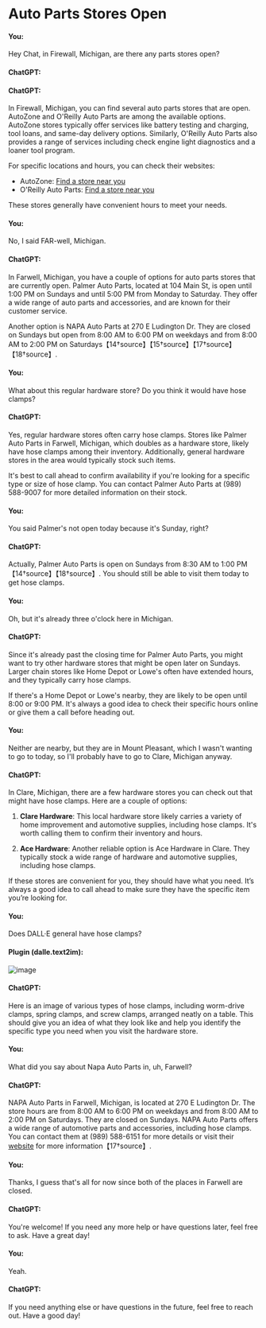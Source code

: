 # Auto Parts Stores Open

#### You:
Hey Chat, in Firewall, Michigan, are there any parts stores open?

#### ChatGPT:


#### ChatGPT:
In Firewall, Michigan, you can find several auto parts stores that are open. AutoZone and O'Reilly Auto Parts are among the available options. AutoZone stores typically offer services like battery testing and charging, tool loans, and same-day delivery options. Similarly, O'Reilly Auto Parts also provides a range of services including check engine light diagnostics and a loaner tool program.

For specific locations and hours, you can check their websites:

- AutoZone: [Find a store near you](https://www.autozone.com/locations/)
- O'Reilly Auto Parts: [Find a store near you](https://www.oreillyauto.com/locations/)

These stores generally have convenient hours to meet your needs.


#### You:
No, I said FAR-well, Michigan.

#### ChatGPT:
In Farwell, Michigan, you have a couple of options for auto parts stores that are currently open. Palmer Auto Parts, located at 104 Main St, is open until 1:00 PM on Sundays and until 5:00 PM from Monday to Saturday. They offer a wide range of auto parts and accessories, and are known for their customer service.

Another option is NAPA Auto Parts at 270 E Ludington Dr. They are closed on Sundays but open from 8:00 AM to 6:00 PM on weekdays and from 8:00 AM to 2:00 PM on Saturdays【14†source】【15†source】【17†source】【18†source】.


#### You:
What about this regular hardware store? Do you think it would have hose clamps?

#### ChatGPT:
Yes, regular hardware stores often carry hose clamps. Stores like Palmer Auto Parts in Farwell, Michigan, which doubles as a hardware store, likely have hose clamps among their inventory. Additionally, general hardware stores in the area would typically stock such items.

It's best to call ahead to confirm availability if you're looking for a specific type or size of hose clamp. You can contact Palmer Auto Parts at (989) 588-9007 for more detailed information on their stock.


#### You:
You said Palmer's not open today because it's Sunday, right?

#### ChatGPT:
Actually, Palmer Auto Parts is open on Sundays from 8:30 AM to 1:00 PM【14†source】【18†source】. You should still be able to visit them today to get hose clamps.


#### You:
Oh, but it's already three o'clock here in Michigan.

#### ChatGPT:
Since it's already past the closing time for Palmer Auto Parts, you might want to try other hardware stores that might be open later on Sundays. Larger chain stores like Home Depot or Lowe's often have extended hours, and they typically carry hose clamps.

If there's a Home Depot or Lowe's nearby, they are likely to be open until 8:00 or 9:00 PM. It's always a good idea to check their specific hours online or give them a call before heading out.


#### You:
Neither are nearby, but they are in Mount Pleasant, which I wasn't wanting to go to today, so I'll probably have to go to Clare, Michigan anyway.

#### ChatGPT:
In Clare, Michigan, there are a few hardware stores you can check out that might have hose clamps. Here are a couple of options:

1. **Clare Hardware**: This local hardware store likely carries a variety of home improvement and automotive supplies, including hose clamps. It's worth calling them to confirm their inventory and hours.

2. **Ace Hardware**: Another reliable option is Ace Hardware in Clare. They typically stock a wide range of hardware and automotive supplies, including hose clamps.

If these stores are convenient for you, they should have what you need. It’s always a good idea to call ahead to make sure they have the specific item you’re looking for.


#### You:
Does DALL·E general have hose clamps?

#### Plugin (dalle.text2im):
![image](file-service://file-mzgkbD1KZfxqmpPn7JsbhI6S)

#### ChatGPT:
Here is an image of various types of hose clamps, including worm-drive clamps, spring clamps, and screw clamps, arranged neatly on a table. This should give you an idea of what they look like and help you identify the specific type you need when you visit the hardware store.


#### You:
What did you say about Napa Auto Parts in, uh, Farwell?

#### ChatGPT:
NAPA Auto Parts in Farwell, Michigan, is located at 270 E Ludington Dr. The store hours are from 8:00 AM to 6:00 PM on weekdays and from 8:00 AM to 2:00 PM on Saturdays. They are closed on Sundays. NAPA Auto Parts offers a wide range of automotive parts and accessories, including hose clamps. You can contact them at (989) 588-6151 for more details or visit their [website](https://www.napaonline.com/stores/mi/farwell/270-e-ludington-dr?cid=pl_yext_jobber_FosterAutomotive_27544) for more information【17†source】.


#### You:
Thanks, I guess that's all for now since both of the places in Farwell are closed.

#### ChatGPT:
You're welcome! If you need any more help or have questions later, feel free to ask. Have a great day!


#### You:
Yeah.

#### ChatGPT:
If you need anything else or have questions in the future, feel free to reach out. Have a good day!

